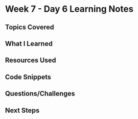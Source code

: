 # Week 7 - Day 6 Learning Notes

## Topics Covered

## What I Learned

## Resources Used

## Code Snippets

## Questions/Challenges

## Next Steps

